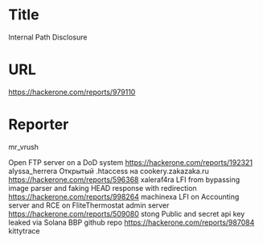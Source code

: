 # Title
Internal Path Disclosure
# URL 
https://hackerone.com/reports/979110
# Reporter 
mr_vrush

Open FTP server on a DoD system
https://hackerone.com/reports/192321
alyssa_herrera
Открытый .htaccess на cookery.zakazaka.ru
https://hackerone.com/reports/596368
xaleraf4ra
LFI from bypassing image parser and faking HEAD response with redirection
https://hackerone.com/reports/998264
machinexa
LFI on Accounting server and RCE on FliteThermostat admin server
https://hackerone.com/reports/509080
stong
Public and secret api key leaked via Solana BBP github repo
https://hackerone.com/reports/987084
kittytrace
